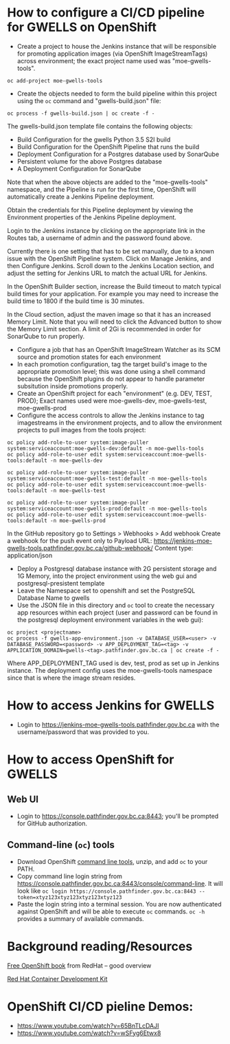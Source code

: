 # How to configure a CI/CD pipeline for GWELLS on OpenShift

- Create a project to house the Jenkins instance that will be responsible for promoting application images (via OpenShift ImageStreamTags) across environment; the exact project name used was "moe-gwells-tools".

```
oc add-project moe-gwells-tools
```
- Create the objects needed to form the build pipeline within this project using the ```oc``` command and "gwells-build.json" file:

```
oc process -f gwells-build.json | oc create -f -
```

The gwells-build.json template file contains the following objects:

- Build Configuration for the gwells Python 3.5 S2I build
- Build Configuration for the OpenShift Pipeline that runs the build
- Deployment Configuration for a Postgres database used by SonarQube
- Persistent volume for the above Postgres database
- A Deployment Configuration for SonarQube

Note that when the above objects are added to the "moe-gwells-tools" namespace, and the Pipeline is run for the first time, OpenShift will automatically create a Jenkins Pipeline deployment.

Obtain the credentials for this Pipeline deployment by viewing the Environment properties of the Jenkins Pipeline deployment.

Login to the Jenkins instance by clicking on the appropriate link in the Routes tab, a username of admin and the password found above.

Currently there is one setting that has to be set manually, due to a known issue with the OpenShift Pipeline system.  Click on Manage Jenkins, and then Configure Jenkins.  Scroll down to the Jenkins Location section, and adjust the setting for Jenkins URL to match the actual URL for Jenkins.

In the OpenShift Builder section, increase the Build timeout to match typical build times for your application.  For example you may need to increase the build time to 1800 if the build time is 30 minutes.

In the Cloud section, adjust the maven image so that it has an increased Memory Limit.  Note that you will need to click the Advanced button to show the Memory Limit section.  A limit of 2Gi is recommended in order for SonarQube to run properly.

- Configure a job that has an OpenShift ImageStream Watcher as its SCM source and promotion states for each environment
- In each promotion configuration, tag the target build's image to the appropriate promotion level; this was done using a shell command because the OpenShift plugins do not appear to handle parameter subsitution inside promotions properly.
- Create an OpenShift project for each "environment" (e.g. DEV, TEST, PROD); Exact names used were moe-gwells-dev, moe-gwells-test, moe-gwells-prod
- Configure the access controls to allow the Jenkins instance to tag imagestreams in the environment projects, and to allow the environment projects to pull images from the tools project:
 
```
oc policy add-role-to-user system:image-puller system:serviceaccount:moe-gwells-dev:default -n moe-gwells-tools
oc policy add-role-to-user edit system:serviceaccount:moe-gwells-tools:default -n moe-gwells-dev

oc policy add-role-to-user system:image-puller system:serviceaccount:moe-gwells-test:default -n moe-gwells-tools
oc policy add-role-to-user edit system:serviceaccount:moe-gwells-tools:default -n moe-gwells-test

oc policy add-role-to-user system:image-puller system:serviceaccount:moe-gwells-prod:default -n moe-gwells-tools
oc policy add-role-to-user edit system:serviceaccount:moe-gwells-tools:default -n moe-gwells-prod
```


In the GitHub repository go to Settings > Webhooks > Add webhook
Create a webhook for the push event only to Payload URL:  https://jenkins-moe-gwells-tools.pathfinder.gov.bc.ca/github-webhook/
Content type: application/json

 
- Deploy a Postgresql database instance with 2G persistent storage and 1G Memory, into the project environment using the web gui and postgresql-presistent template
- Leave the Namespace set to openshift and set the PostgreSQL Database Name to gwells
- Use the JSON file in this directory  and `oc` tool to create the necessary app resources within each project (user and password can be found in the postgresql deployment environment variables in the web gui):

```
oc project <projectname>
oc process -f gwells-app-environment.json -v DATABASE_USER=<user> -v DATABASE_PASSWORD=<password> -v APP_DEPLOYMENT_TAG=<tag> -v APPLICATION_DOMAIN=gwells-<tag>.pathfinder.gov.bc.ca | oc create -f -
```

Where APP_DEPLOYMENT_TAG used is dev, test, prod as set up in Jenkins instance.
The deployment config uses the moe-gwells-tools namespace since that is where the image stream resides.


# How to access Jenkins for GWELLS

- Login to https://jenkins-moe-gwells-tools.pathfinder.gov.bc.ca with the username/password that was provided to you.

# How to access OpenShift for GWELLS

## Web UI
- Login to https://console.pathfinder.gov.bc.ca:8443; you'll be prompted for GitHub authorization.

## Command-line (```oc```) tools
- Download OpenShift [command line tools](https://github.com/openshift/origin/releases/download/v1.2.1/openshift-origin-client-tools-v1.2.1-5e723f6-mac.zip), unzip, and add ```oc``` to your PATH.  
- Copy command line login string from https://console.pathfinder.gov.bc.ca:8443/console/command-line.  It will look like ```oc login https://console.pathfinder.gov.bc.ca:8443 --token=xtyz123xtyz123xtyz123xtyz123```
- Paste the login string into a terminal session.  You are now authenticated against OpenShift and will be able to execute ```oc``` commands. ```oc -h``` provides a summary of available commands.



# Background reading/Resources

[Free OpenShift book](https://www.openshift.com/promotions/for-developers.html) from RedHat – good overview

[Red Hat Container Development Kit](http://developers.redhat.com/products/cdk/overview/)

# OpenShift CI/CD pieline Demos:

- https://www.youtube.com/watch?v=65BnTLcDAJI
- https://www.youtube.com/watch?v=wSFyg6Etwx8


  

   
